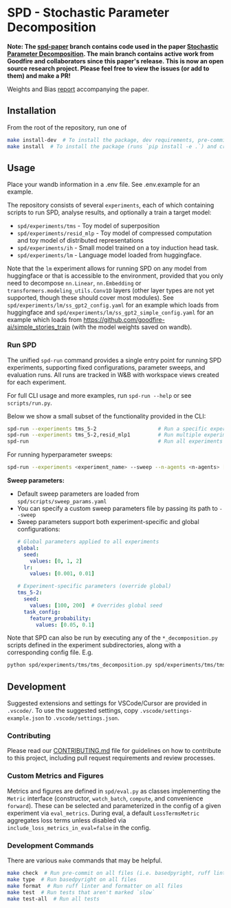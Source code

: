 # SPD - Stochastic Parameter Decomposition

**Note: The [spd-paper](https://github.com/goodfire-ai/spd/tree/spd-paper) branch contains code used in the paper [Stochastic Parameter Decomposition](https://arxiv.org/abs/2506.20790). The main branch contains active work from Goodfire and collaborators since this paper's release. This is now an open source
research project. Please feel free to view the issues (or add to them) and make a PR!**

Weights and Bias [report](https://wandb.ai/goodfire/spd-tms/reports/SPD-paper-report--VmlldzoxMzE3NzU0MQ) accompanying the paper.

## Installation
From the root of the repository, run one of

```bash
make install-dev  # To install the package, dev requirements, pre-commit hooks, and create user files
make install  # To install the package (runs `pip install -e .`) and create user files
```

## Usage
Place your wandb information in a .env file. See .env.example for an example.

The repository consists of several `experiments`, each of which containing scripts to run SPD,
analyse results, and optionally a train a target model:
- `spd/experiments/tms` - Toy model of superposition
- `spd/experiments/resid_mlp` - Toy model of compressed computation and toy model of distributed
  representations
- `spd/experiments/ih` - Small model trained on a toy induction head task.
- `spd/experiments/lm` - Language model loaded from huggingface.

Note that the `lm` experiment allows for running SPD on any model from huggingface or that is
accessible to the environment, provided that you only need to decompose `nn.Linear`, `nn.Embedding`
or `transformers.modeling_utils.Conv1D` layers (other layer types are not yet supported, though
these should cover most modules). See `spd/experiments/lm/ss_gpt2_config.yaml` for an example which
loads from huggingface and `spd/experiments/lm/ss_gpt2_simple_config.yaml` for an example which
loads from https://github.com/goodfire-ai/simple_stories_train (with the model weights saved on
wandb).

### Run SPD

The unified `spd-run` command provides a single entry point for running SPD experiments, supporting
fixed configurations, parameter sweeps, and evaluation runs. All runs are tracked in W&B with
workspace views created for each experiment.

For full CLI usage and more examples, run `spd-run --help` or see `scripts/run.py`.

Below we show a small subset of the functionality provided in the CLI:
```bash
spd-run --experiments tms_5-2                    # Run a specific experiment
spd-run --experiments tms_5-2,resid_mlp1         # Run multiple experiments
spd-run                                          # Run all experiments
```

For running hyperparameter sweeps:

```bash
spd-run --experiments <experiment_name> --sweep --n-agents <n-agents> [--cpu]
```

**Sweep parameters:**
- Default sweep parameters are loaded from `spd/scripts/sweep_params.yaml`
- You can specify a custom sweep parameters file by passing its path to `--sweep`
- Sweep parameters support both experiment-specific and global configurations:
  ```yaml
  # Global parameters applied to all experiments
  global:
    seed:
      values: [0, 1, 2]
    lr:
      values: [0.001, 0.01]
  
  # Experiment-specific parameters (override global)
  tms_5-2:
    seed:
      values: [100, 200]  # Overrides global seed
    task_config:
      feature_probability:
        values: [0.05, 0.1]
  ```

Note that SPD can also be run by executing any of the `*_decomposition.py` scripts defined in the experiment
subdirectories, along with a corresponding config file. E.g.
```bash
python spd/experiments/tms/tms_decomposition.py spd/experiments/tms/tms_5-2_config.yaml
```

## Development

Suggested extensions and settings for VSCode/Cursor are provided in `.vscode/`. To use the suggested
settings, copy `.vscode/settings-example.json` to `.vscode/settings.json`.

### Contributing

Please read our [CONTRIBUTING.md](CONTRIBUTING.md) file for guidelines on how to contribute to this project, including pull request requirements and review processes.

### Custom Metrics and Figures

Metrics and figures are defined in `spd/eval.py` as classes implementing the `Metric` interface (constructor, `watch_batch`, `compute`, and convenience `forward`). These can be selected and parameterized in the config of a given experiment via `eval_metrics`. During eval, a default `LossTermsMetric` aggregates loss terms unless disabled via `include_loss_metrics_in_eval=false` in the config.

### Development Commands

There are various `make` commands that may be helpful.

```bash
make check  # Run pre-commit on all files (i.e. basedpyright, ruff linter, and ruff formatter)
make type  # Run basedpyright on all files
make format  # Run ruff linter and formatter on all files
make test  # Run tests that aren't marked `slow`
make test-all  # Run all tests
```
